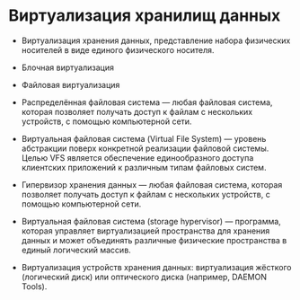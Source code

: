 #  Виртуализация хранилищ данных
+  Виртуализация хранения данных, представление набора физических носителей в виде единого физического носителя.

+    Блочная виртуализация
+    Файловая виртуализация

+  Распределённая файловая система — любая файловая система, которая позволяет получать доступ к файлам с нескольких устройств, с помощью компьютерной сети.

+  Виртуальная файловая система (Virtual File System) — уровень абстракции поверх конкретной реализации файловой системы. Целью VFS является обеспечение единообразного доступа клиентских приложений к различным типам файловых систем.

+  Гипервизор хранения данных — любая файловая система, которая позволяет получать доступ к файлам с нескольких устройств, с помощью компьютерной сети.

+  Виртуальная файловая система (storage hypervisor) — программа, которая управляет виртуализацией пространства для хранения данных и может объединять различные физические пространства в единый логический массив.

+  Виртуализация устройств хранения данных: виртуализация жёсткого (логический диск) или оптического диска (например, DAEMON Tools).
